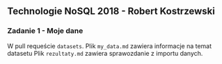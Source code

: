 ## Technologie NoSQL 2018 - Robert Kostrzewski

### Zadanie 1 - Moje dane
W pull requeście `datasets`.
Plik `my_data.md` zawiera informacje na temat datasetu
Plik `rezultaty.md` zawiera sprawozdanie z importu danych.

